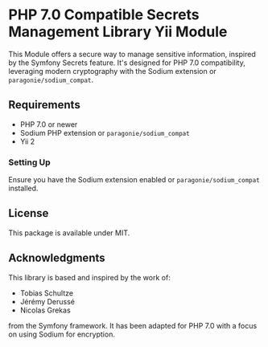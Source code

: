# PHP 7.0 Compatible Secrets Management Library Yii Module

This Module offers a secure way to manage sensitive information, inspired by the Symfony Secrets feature. 
It's designed for PHP 7.0 compatibility, leveraging modern cryptography with the Sodium extension or `paragonie/sodium_compat`.

## Requirements

- PHP 7.0 or newer
- Sodium PHP extension or `paragonie/sodium_compat`
- Yii 2

### Setting Up

Ensure you have the Sodium extension enabled or `paragonie/sodium_compat` installed.

## License

This package is available under MIT.

## Acknowledgments

This library is based and inspired by the work of:

- Tobias Schultze
- Jérémy Derussé
- Nicolas Grekas

from the Symfony framework. It has been adapted for PHP 7.0 with a focus on using Sodium for encryption.
